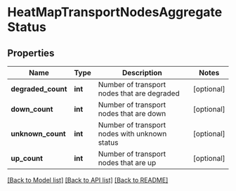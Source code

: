 # HeatMapTransportNodesAggregateStatus

## Properties
Name | Type | Description | Notes
------------ | ------------- | ------------- | -------------
**degraded_count** | **int** | Number of transport nodes that are degraded | [optional] 
**down_count** | **int** | Number of transport nodes that are down | [optional] 
**unknown_count** | **int** | Number of transport nodes with unknown status | [optional] 
**up_count** | **int** | Number of transport nodes that are up | [optional] 

[[Back to Model list]](../README.md#documentation-for-models) [[Back to API list]](../README.md#documentation-for-api-endpoints) [[Back to README]](../README.md)

